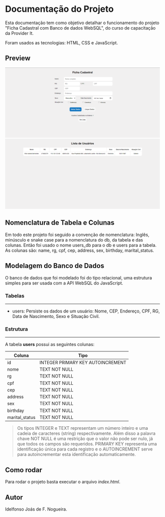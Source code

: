 # Documentação do Projeto

Esta documentação tem como objetivo detalhar o funcionamento do projeto "Ficha Cadastral com Banco de dados WebSQL", do curso de capacitação da Provider It.

Foram usados as tecnologias: HTML, CSS e JavaScript.

## Preview

![screenshot](https://github.com/joasnog/curso-capacitacao-provider-it/blob/master/ficha-cadastral-web-sql/screenshots/screenshot.png)
![screenshot](https://github.com/joasnog/curso-capacitacao-provider-it/blob/master/ficha-cadastral-web-sql/screenshots/screenshot_2.png)

## Nomenclatura de Tabela e Colunas

Em todo este projeto foi seguido a convenção de nomenclatura: Inglês, minúsculo e snake case para a nomenclatura do db, da tabela e das colunas.
Então foi usado o nome users_db para o db e users para a tabela. As colunas são: name, rg, cpf, cep, address, sex, birthday, marital_status.

## Modelagem do Banco de Dados

O banco de dados que foi modelado foi do tipo relacional, uma estrutura simples para ser usada com a API WebSQL do JavaScript.

### Tabelas

---

- users: Persiste os dados de um usuário: Nome, CEP, Endereço, CPF, RG, Data de Nascimento, Sexo e Situação Civil.

### Estrutura

---

A tabela **users** possui as seguintes colunas:

| Coluna         | Tipo                              |
| -------------- | --------------------------------- |
| id             | INTEGER PRIMARY KEY AUTOINCREMENT |
| nome           | TEXT NOT NULL                     |
| rg             | TEXT NOT NULL                     |
| cpf            | TEXT NOT NULL                     |
| cep            | TEXT NOT NULL                     |
| address        | TEXT NOT NULL                     |
| sex            | TEXT NOT NULL                     |
| birthday       | TEXT NOT NULL                     |
| marital_status | TEXT NOT NULL                     |

> Os tipos INTEGER e TEXT representam um número inteiro e uma cadeia de caracteres (string) respectivamente. Além disso a palavra chave NOT NULL é uma restrição que o valor não pode ser nulo, já que todos os campos são requeridos. PRIMARY KEY representa uma identificação única para cada registro e o AUTOINCREMENT serve para autoincrementar esta identificação automaticamente.

## Como rodar

Para rodar o projeto basta executar o arquivo _index.html_.

## Autor

Idelfonso Joás de F. Nogueira.
